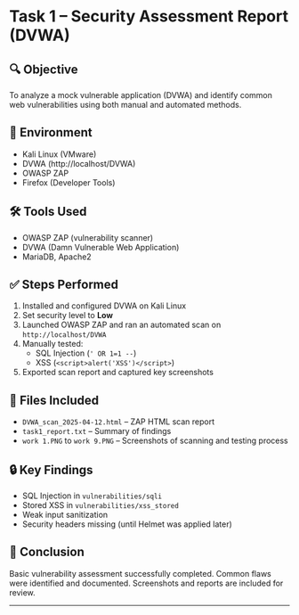 # Task 1 – Security Assessment Report (DVWA)

## 🔍 Objective
To analyze a mock vulnerable application (DVWA) and identify common web vulnerabilities using both manual and automated methods.

## 🧪 Environment
- Kali Linux (VMware)
- DVWA (http://localhost/DVWA)
- OWASP ZAP
- Firefox (Developer Tools)

## 🛠️ Tools Used
- OWASP ZAP (vulnerability scanner)
- DVWA (Damn Vulnerable Web Application)
- MariaDB, Apache2

## ✅ Steps Performed
1. Installed and configured DVWA on Kali Linux
2. Set security level to **Low**
3. Launched OWASP ZAP and ran an automated scan on `http://localhost/DVWA`
4. Manually tested:
   - SQL Injection (`' OR 1=1 --`)
   - XSS (`<script>alert('XSS')</script>`)
5. Exported scan report and captured key screenshots

## 📂 Files Included
- `DVWA_scan_2025-04-12.html` – ZAP HTML scan report
- `task1_report.txt` – Summary of findings
- `work 1.PNG` to `work 9.PNG` – Screenshots of scanning and testing process

## 🔒 Key Findings
- SQL Injection in `vulnerabilities/sqli`
- Stored XSS in `vulnerabilities/xss_stored`
- Weak input sanitization
- Security headers missing (until Helmet was applied later)

## 📌 Conclusion
Basic vulnerability assessment successfully completed. Common flaws were identified and documented. Screenshots and reports are included for review.

---
